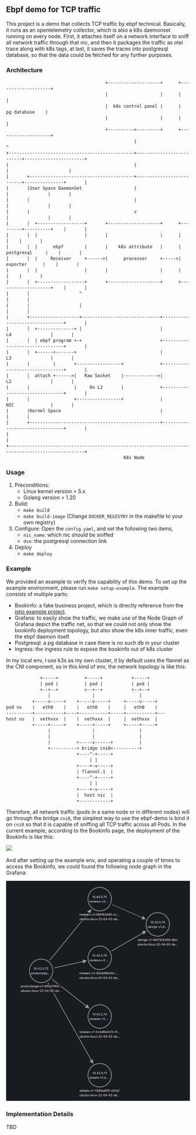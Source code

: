 ## Ebpf demo for TCP traffic 
This project is a demo that collects TCP traffic by ebpf technical.
Basically, it runs as an opentelemetry collector, which is also a k8s daemonset running on every node. 
First, it attaches itself on a network interface to sniff all network traffic through that nic, and then it packages the traffic as otel trace along with k8s tags, at last, it saves the traces into postgresql database, so that the data could be fetched for any further purposes.

### Architecture
```
                                      +--------------------+      +--------------------+             
                                      |                    |      |                    |             
                                      |  k8s control panel |      |     pg database    |             
                                      |                    |      |                    |             
                                      +----------+---------+      +--------------------+             
                                                 |                          ^                        
+------------------------------------------------+--------------------------+-----------------------+
|                                                |                          |                       |
|       +----------------------------------------+--------------------------+---------------+       |
|       |User Space DaemonSet                    |                          |               |       |
|       |                                        |                          |               |       |
|       |                                        v                          |               |       |
|       |  +------------------+       +--------------------+      +---------+----------+    |       |
|       |  |                  |       |                    |      |                    |    |       |
|       |  |      ebpf        |       |    k8s attribute   |      |     postgresql     |    |       |
|       |  |     Receiver     +------>|      processor     +----->|      exporter      |    |       |
|       |  |                  |       |                    |      |                    |    |       |
|       |  +------------------+       +--------------------+      +--------------------+    |       |
|       |                   ^                                                               |       |
|       |                   |                                                               |       |
|       +-------------------+------------------------------+--------------------------------+       |
|       |  +--------------+ |                              |               L4               |       |
|       |  | ebpf program +-+                              +--------------------------------+       |
|       |  +------+-------+                                |               L3               |       |
|       |         |       +-----------------+              +--------------------------------+       |
|       |  attach +------>|   Raw Socket    |------------->|               L2               |       |
|       |                 |     On L2       |              +--------------------------------+       |
|       |                 +-----------------+              |               NIC              |       |
|       |Kernel Space                                      |                                |       |
|       +--------------------------------------------------+--------------------------------+       |
|                                                                                                   |
+---------------------------------------------------------------------------------------------------+
                                             K8s Node                                                
```

### Usage
1. Preconditions:
   - Linux kernel version > 5.x
   - Golang version > 1.20
2. Build:
   - `make build`
   - `make build-image` (Change `DOCKER_REGISTRY` in the makefile to your own registry)
3. Configure:
   Open the `config.yaml`, and set the following two items,
   - `nic_name`: which nic should be sniffed
   - `dsn`: the postgresql connection link
4. Deploy
   - `make deploy`

### Example
We provided an example to verify the capability of this demo. To set up the example environment, please run `make setup-example`.
The example consists of multiple parts:
- Bookinfo: a fake business project, which is directly reference from the [istio example project](https://istio.io/latest/docs/examples/bookinfo/).
- Grafana: to easily show the traffic, we make use of the Node Graph of Grafana depict the traffic net, so that we could not only show the bookinfo deployment topology, but also show the k8s inner traffic, even the ebpf daemon itself.
- Postgresql: a pg database in case there is no such db in your cluster
- Ingress: the ingress rule to expose the bookinfo out of k8s cluster

In my local env, I use k3s as my own cluster, it by default uses the flannel as the CNI component, so in this kind of env, the network topology is like this:
```
             +-----+          +-----+           +-----+      
             | pod |          | pod |           | pod |      
             +--+--+          +--+--+           +--+--+      
                |                |                 |         
          +-----v-----+    +-----v-----+     +-----v-----+   
pod ns    |   eth0    |    |   eth0    |     |   eth0    |   
----------+-----------+----+-----------+-----+-----------+---
host ns   |  vethxxx  |    |  vethxxx  |     |  vethxxx  |   
          +-----+-----+    +-----+-----+     +-----+-----+   
                |                |                 |         
                |                |                 |         
                |          +-----v------+          |         
                +----------> bridge cni0<----------+         
                           +----^-+-----+                    
                                | |                          
                           +----+-v-----+                    
                           | flannel.1  |                    
                           +----^-+-----+                    
                                | |                          
                           +----+-v-----+                    
                           |  host nic  |                    
                           +------------+                     
```
Therefore, all network traffic (pods in a same node or in different nodes) will go through the bridge `cni0`, the simplest way to use the ebpf-demo is bind it on `cni0` so that it is capable of sniffing all TCP traffic across all Pods.
In the current example, according to the Bookinfo page, the deployment of the Bookinfo is like this:

![](https://istio.io/latest/docs/examples/bookinfo/noistio.svg)

And after setting up the example env, and operating a couple of times to access the Bookinfo, we could found the following node graph in the Grafana:

![](example/bookinfo-topology.png)

### Implementation Details
TBD